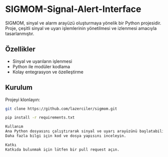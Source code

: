 # SIGMOM-Signal-Alert-Interface

SIGMOM, sinyal ve alarm arayüzü oluşturmaya yönelik bir Python projesidir.  
Proje, çeşitli sinyal ve uyarı işlemlerinin yönetilmesi ve izlenmesi amacıyla tasarlanmıştır.

## Özellikler

- Sinyal ve uyarıların işlenmesi
- Python ile modüler kodlama
- Kolay entegrasyon ve özelleştirme

## Kurulum

Projeyi klonlayın:
```bash
git clone https://github.com/lazerciler/sigmom.git

pip install -r requirements.txt

Kullanım
Ana Python dosyasını çalıştırarak sinyal ve uyarı arayüzünü başlatabilirsiniz.
Daha fazla bilgi için kod ve dosya yapısını inceleyin.

Katkı
Katkıda bulunmak için lütfen bir pull request açın.
